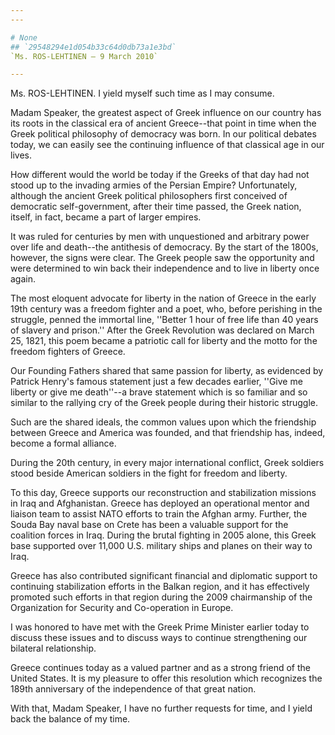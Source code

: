 ```yaml
---
---

# None
## `29548294e1d054b33c64d0db73a1e3bd`
`Ms. ROS-LEHTINEN — 9 March 2010`

---
```



Ms. ROS-LEHTINEN. I yield myself such time as I may consume.

Madam Speaker, the greatest aspect of Greek influence on our country 
has its roots in the classical era of ancient Greece--that point in 
time when the Greek political philosophy of democracy was born. In our 
political debates today, we can easily see the continuing influence of 
that classical age in our lives.

How different would the world be today if the Greeks of that day had 
not stood up to the invading armies of the Persian Empire? 
Unfortunately, although the ancient Greek political philosophers first 
conceived of democratic self-government, after their time passed, the 
Greek nation, itself, in fact, became a part of larger empires.

It was ruled for centuries by men with unquestioned and arbitrary 
power over life and death--the antithesis of democracy. By the start of 
the 1800s, however, the signs were clear. The Greek people saw the 
opportunity and were determined to win back their independence and to 
live in liberty once again.

The most eloquent advocate for liberty in the nation of Greece in the 
early 19th century was a freedom fighter and a poet, who, before 
perishing in the struggle, penned the immortal line, ''Better 1 hour of 
free life than 40 years of slavery and prison.'' After the Greek 
Revolution was declared on March 25, 1821, this poem became a patriotic 
call for liberty and the motto for the freedom fighters of Greece.

Our Founding Fathers shared that same passion for liberty, as 
evidenced by Patrick Henry's famous statement just a few decades 
earlier, ''Give me liberty or give me death''--a brave statement which 
is so familiar and so similar to the rallying cry of the Greek people 
during their historic struggle.

Such are the shared ideals, the common values upon which the 
friendship between Greece and America was founded, and that friendship 
has, indeed, become a formal alliance.

During the 20th century, in every major international conflict, Greek 
soldiers stood beside American soldiers in the fight for freedom and 
liberty.

To this day, Greece supports our reconstruction and stabilization 
missions in Iraq and Afghanistan. Greece has deployed an operational 
mentor and liaison team to assist NATO efforts to train the Afghan 
army. Further, the Souda Bay naval base on Crete has been a valuable 
support for the coalition forces in Iraq. During the brutal fighting in 
2005 alone, this Greek base supported over 11,000 U.S. military ships 
and planes on their way to Iraq.

Greece has also contributed significant financial and diplomatic 
support to continuing stabilization efforts in the Balkan region, and 
it has effectively promoted such efforts in that region during the 2009 
chairmanship of the Organization for Security and Co-operation in 
Europe.

I was honored to have met with the Greek Prime Minister earlier today 
to discuss these issues and to discuss ways to continue strengthening 
our bilateral relationship.

Greece continues today as a valued partner and as a strong friend of 
the United States. It is my pleasure to offer this resolution which 
recognizes the 189th anniversary of the independence of that great 
nation.

With that, Madam Speaker, I have no further requests for time, and I 
yield back the balance of my time.